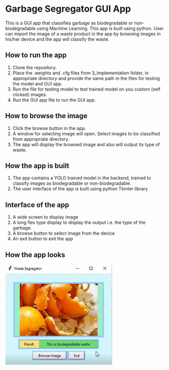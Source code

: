 # Garbage Segregator GUI App
This is a GUI app that classifies garbage as biodegradable or non-biodegradable using Machine Learning. This app is built using python. User can import the image of a waste product in the app by browsing images in his/her device and the app will classify the waste.

## How to run the app
1. Clone the repository.
2. Place the .weights and .cfg files from 3_Implementation folder, in appropriate directory and provide the same path in the files for testing the model and GUI app.
3. Run the file for testing model to test trained model on you custom (self clicked) images.
4. Run the GUI app file to run the GUI app.

## How to browse the image
1. Click the browse button in the app.
2. A window for selecting image will open. Select images to be classified from appropriate directory.
3. The app will display the browsed image and also will output its type of waste.

## How the app is built
1. The app contains a YOLO trained model in the backend, trained to classify images as biodegradable or non-biodegradable.
2. The user interface of the app is built using python Tkinter library

## Interface of the app
1. A wide screen to display image
2. A long flex type display to display the output i.e. the type of the garbage.
3. A browse button to select image from the device
4. An exit button to exit the app

## How the app looks
![alt text](https://github.com/jatin-kumar-123/First_Sprint_Mini_Project/blob/main/Capture.JPG)
